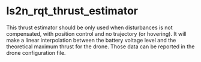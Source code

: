 # ls2n_rqt_thrust_estimator

This thrust estimator should be only used when disturbances is not compensated, with position control and no
trajectory (or hovering). It will make a linear interpolation between the battery voltage level and the theoretical
maximum thrust for the drone. Those data can be reported in the drone configuration file.